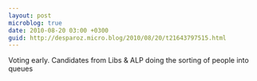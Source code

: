 ```yaml
---
layout: post
microblog: true
date: 2010-08-20 03:00 +0300
guid: http://desparoz.micro.blog/2010/08/20/t21643797515.html
---
```

Voting early. Candidates from Libs &amp; ALP doing the sorting of people into queues
